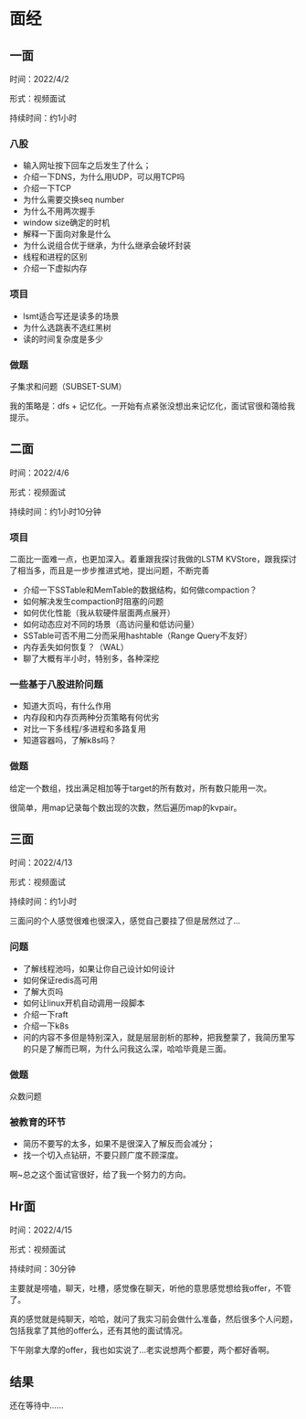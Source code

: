 # 面经

## 一面

时间：2022/4/2

形式：视频面试

持续时间：约1小时

### 八股

+ 输入网址按下回车之后发生了什么；
+ 介绍一下DNS，为什么用UDP，可以用TCP吗
+ 介绍一下TCP
+ 为什么需要交换seq number
+ 为什么不用两次握手
+ window size确定的时机
+ 解释一下面向对象是什么
+ 为什么说组合优于继承，为什么继承会破坏封装     
+ 线程和进程的区别
+ 介绍一下虚拟内存

### 项目

+ lsmt适合写还是读多的场景
+ 为什么选跳表不选红黑树
+ 读的时间复杂度是多少

### 做题

子集求和问题（SUBSET-SUM）

我的策略是：dfs + 记忆化。一开始有点紧张没想出来记忆化，面试官很和蔼给我提示。

## 二面

时间：2022/4/6

形式：视频面试

持续时间：约1小时10分钟

### 项目

二面比一面难一点，也更加深入。着重跟我探讨我做的LSTM KVStore，跟我探讨了相当多，而且是一步步推进式地，提出问题，不断完善

+ 介绍一下SSTable和MemTable的数据结构，如何做compaction？
+ 如何解决发生compaction时阻塞的问题
+ 如何优化性能（我从软硬件层面两点展开）
+ 如何动态应对不同的场景（高访问量和低访问量）
+ SSTable可否不用二分而采用hashtable（Range Query不友好）
+ 内存丢失如何恢复？（WAL）
+ 聊了大概有半小时，特别多，各种深挖

### 一些基于八股进阶问题

+ 知道大页吗，有什么作用
+ 内存段和内存页两种分页策略有何优劣
+ 对比一下多线程/多进程和多路复用
+ 知道容器吗，了解k8s吗？

### 做题

给定一个数组，找出满足相加等于target的所有数对，所有数只能用一次。

很简单，用map记录每个数出现的次数，然后遍历map的kvpair。

## 三面

时间：2022/4/13

形式：视频面试

持续时间：约1小时

三面问的个人感觉很难也很深入，感觉自己要挂了但是居然过了...

### 问题

+ 了解线程池吗，如果让你自己设计如何设计
+ 如何保证redis高可用
+ 了解大页吗
+ 如何让linux开机自动调用一段脚本
+ 介绍一下raft
+ 介绍一下k8s
+ 问的内容不多但是特别深入，就是层层剖析的那种，把我整蒙了，我简历里写的只是了解而已啊，为什么问我这么深，哈哈毕竟是三面。

### 做题

众数问题

### 被教育的环节

+ 简历不要写的太多，如果不是很深入了解反而会减分；
+ 找一个切入点钻研，不要只顾广度不顾深度。

啊~总之这个面试官很好，给了我一个努力的方向。

## Hr面

时间：2022/4/15

形式：视频面试

持续时间：30分钟

主要就是唠嗑，聊天，吐槽，感觉像在聊天，听他的意思感觉想给我offer，不管了。

真的感觉就是纯聊天，哈哈，就问了我实习前会做什么准备，然后很多个人问题，包括我拿了其他的offer么，还有其他的面试情况。

下午刚拿大摩的offer，我也如实说了...老实说想两个都要，两个都好香啊。

## 结果

还在等待中......
